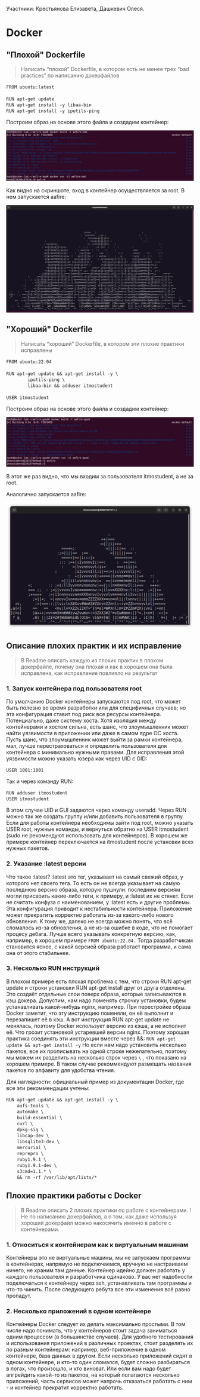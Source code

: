 Участники: Крестьянова Елизавета, Дашкевич Олеся.
# Docker
## "Плохой" Dockerfile
> Написать “плохой” Dockerfile, в котором есть не менее трех “bad practices” по написанию докерфайлов  

```
FROM ubuntu:latest

RUN apt-get update
RUN apt-get install -y libaa-bin
RUN apt-get install -y iputils-ping
```

Построим образ на основе этого файла и создадим контейнер:

![alt text](<../images/photo_2024-10-20_03-24-29.jpg>)

Как видно на скриншоте, вход в контейнер осуществляется за root. В нем запускается aafire:

![alt text](<../images/IMG_20241020_035443_805.jpg>)

## "Хороший" Dockerfile
> Написать “хороший” Dockerfile, в котором эти плохие практики исправлены

```
FROM ubuntu:22.04

RUN apt-get update && apt-get install -y \
        iputils-ping \
        libaa-bin && adduser itmostudent

USER itmostudent
```

Построим образ на основе этого файла и создадим контейнер:

![alt text](<../images/photo_2024-10-20_03-23-36.jpg>)

В этот же раз видно, что мы входим за пользователя itmostudent, а не за root. 

Аналогично запускается aafire:

![alt text](../images/photo_2024-10-20_04-00-54.jpg)

## Описание плохих практик и их исправление
> В Readme описать каждую из плохих практик в плохом докерфайле, почему она плохая и как в хорошем она была исправлена, как исправление повлияло на результат

### 1. Запуск контейнера под пользователя root
 По умолчанию Docker контейнеры запускаются под root, что может быть полезно во время разработки или для специфичных случаев; но эта конфигурация ставит под риск все ресурсы контейнера. Потенциально, даже систему хоста. Хотя изоляция между контейнерами и хостом сильна, есть шанс, что злоумышленник может найти уязвимости в приложении или даже в самом ядре ОС хоста. 
 Пусть шанс, что злоумышленник может выйти за рамки контейнера, мал, лучше перестраховаться и определить пользователя для контейнера с минимально нужными правами.
 Для исправления этой уязвимости можно указать юзера как через UID с GID:
```
USER 1001:1001
```
Так и через команду RUN:
```
RUN adduser itmostudent
USER itmostudent
```
В этом случае UID и GUI задаются через команду useradd. Через RUN можно так же создать группу и/или добавить пользователя в группу.
Если для работы контейнера необходимы зайти под root, можно указать USER root, нужные команды, и вернуться обратно на USER itmostudent (sudo не рекомендуют использовать для контейнеров). В хорошем же примере контейнер переключается на itmostudent после установки всех нужных пакетов.
### 2. Указание :latest версии
Что такое :latest? :latest это тег, указывает на самый свежий образ, у которого нет своего тега. То есть он не всегда указывает на самую последнюю версию образа, которую пушнули: последним версиям могли присвоить какие-либо теги, к примеру, и :latest их не стянет.
Если не считать конфуза с наименованием, у :latest есть и другие проблемы.
Эта конфигурация приводит к нестабильности контейнера. Приложение может прекратить корректно работать из-за какого-либо нового обновления. К тому же, далеко не всегда можно понять, что всё сломалось из-за обновления, а не из-за ошибке в коде, что не помогает процесу дебага.
Лучше всего указывать конкретную версию, как, например, в хорошем примере `FROM ubuntu:22.04.`  Тогда разработчикам становится яснее, с какой версией образа работает программа, и сама она от этого стабильнее.
### 3. Несколько RUN инструкций
В плохом примере есть плохая проблема с тем, что строки RUN apt-get update и строки установки RUN apt-get install друг от друга отделены. Это создаёт отдельные слои поверх образа, которые записываются в кэш докера. 
Допустим, нам надо поменять строчку установки, будем устанавливать какой-нибудь nginx, например. При перестройке образа Docker заметит, что эту инструкцию поменяли, он её выполнит и перезапишет её в кэш. А вот инструкция RUN apt-get update не менялась, поэтому Docker использует версию из кэша, а не исполнит её. Что грозит установкой устаревшей версии nginx. 
Поэтому хорошая практика соединять эти инструкции вместе через &&: 
`RUN apt-get update && apt-get install -y`
Но если нам надо установить несколько пакетов, все их прописывать на одной строке нежелательно, поэтому мы можем их разделить на несколько строк через `\` , что показано на хорошем примере.
В таком случае рекоммендуют размещать названия пакетов по алфавиту для удобства чтения. 

Для наглядности: официальный пример из документации Docker, где все эти рекоммендации учтены:
```
RUN apt-get update && apt-get install -y \
    aufs-tools \
    automake \
    build-essential \
    curl \
    dpkg-sig \
    libcap-dev \
    libsqlite3-dev \
    mercurial \
    reprepro \
    ruby1.9.1 \
    ruby1.9.1-dev \
    s3cmd=1.1.* \
    && rm -rf /var/lib/apt/lists/*
```
## Плохие практики работы с Docker
> В Readme описать 2 плохих практики по работе с контейнерами. ! Не по написанию докерфайлов, а о том, как даже используя хороший докерфайл можно накосячить именно в работе с контейнерами.

### 1. Относиться к контейнерам как к виртуальным машинам
Контейнеры это не виртуальные машины, мы не запускаем программы в контейнерах, напрямую не подключаемся, вручную не настраиваем ничего, не храним там данные. Контейнер идейно должен работать у каждого пользователя и разработчика одинаково. У вас нет надобности подключаться к контейнеру через ssh, устанавливать там программы и что-то чинить. После следующего ребута все эти изменения всё равно пропадут.

### 2. Несколько приложений в одном контейнере

Контейнеры Docker следует их делать максимально простыми. В том числе надо понимать, что у контейнеров стоит задача заниматься одним процессом (в большинстве случаев). Для удобного тестирования и использования приложений в различных проектах, стоит разделять их по разным контейнерам: например, веб-приложение в одном контейнере, база данных в другом. Если несколько приложений сидят в одном контейнере, и кто-то один сломался, будет сложно разбираться в логах, что произошло, и кто виноват. Или если вам надо будет апгрейдить какой-то из пакетов, на который полагаются несколько приложений, часть сервисов может напрочь отказаться работать с ним - и контейнер прекратит корректно работать.
